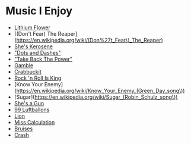 
# Music I Enjoy

  - [Lithium Flower](https://lyrics.fandom.com/wiki/Scott_Matthew:Lithium_Flower)
  - [(Don't Fear) The Reaper](https://en.wikipedia.org/wiki/(Don%27t_Fear\)_The_Reaper)
  - [She's Kerosene](https://genius.com/The-interrupters-shes-kerosene-lyrics)
  - ["Dots and Dashes"](https://genius.com/Silversun-pickups-dots-and-dashes-enough-already-lyrics)
  - ["Take Back The Power"](https://genius.com/The-interrupters-take-back-the-power-lyrics)
  - [Gamble](https://genius.com/Atwood-gamble-lyrics)
  - [Crabbuckit](https://www.metrolyrics.com/crabbuckit-lyrics-the-good-lovelies.html)
  - [Rock 'n Roll Is King](https://genius.com/Electric-light-orchestra-rock-n-roll-is-king-lyrics)
  - [Know Your Enemy](https://en.wikipedia.org/wiki/Know_Your_Enemy_(Green_Day_song\))
  - [Sugar](https://en.wikipedia.org/wiki/Sugar_(Robin_Schulz_song\))
  - [She's a Gun](https://genius.com/Newtimers-shes-a-gun-lyrics)
  - [99 Luftballons](https://en.wikipedia.org/wiki/99_Luftballons)
  - [Lion](https://genius.com/Hearts-and-colors-lion-lyrics)
  - [Miss Calculation](https://genius.com/Elina-born-miss-calculation-lyrics)
  - [Bruises](https://genius.com/Fox-stevenson-bruises-lyrics)
  - [Crash](https://genius.com/Neovaii-crash-lyrics)

